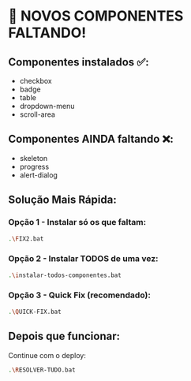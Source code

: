 # 🚨 NOVOS COMPONENTES FALTANDO!

## Componentes instalados ✅:
- checkbox
- badge  
- table
- dropdown-menu
- scroll-area

## Componentes AINDA faltando ❌:
- skeleton
- progress
- alert-dialog

## Solução Mais Rápida:

### Opção 1 - Instalar só os que faltam:
```bash
.\FIX2.bat
```

### Opção 2 - Instalar TODOS de uma vez:
```bash
.\instalar-todos-componentes.bat
```

### Opção 3 - Quick Fix (recomendado):
```bash
.\QUICK-FIX.bat
```

## Depois que funcionar:
Continue com o deploy:
```bash
.\RESOLVER-TUDO.bat
```

